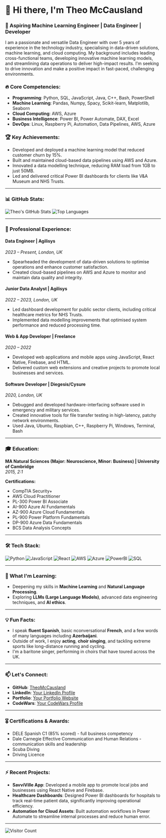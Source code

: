 # 👋 Hi there, I'm Theo McCausland

### 🚀 Aspiring Machine Learning Engineer | Data Engineer | Developer

I am a passionate and versatile Data Engineer with over 5 years of experience in the technology industry, specialising in data-driven solutions, machine learning, and cloud computing. My background includes leading cross-functional teams, developing innovative machine learning models, and streamlining data operations to deliver high-impact results. I'm seeking to drive innovation and make a positive impact in fast-paced, challenging environments.

### 🔥 Core Competencies:
- **Programming**: Python, SQL, JavaScript, Java, C++, Bash, PowerShell
- **Machine Learning**: Pandas, Numpy, Spacy, Scikit-learn, Matplotlib, Seaborn
- **Cloud Computing**: AWS, Azure
- **Business Intelligence**: Power BI, Power Automate, DAX, Excel
- **DevOps**: Linux, Raspberry Pi, Automation, Data Pipelines, AWS, Azure

### 🏆 Key Achievements:
- Developed and deployed a machine learning model that reduced customer churn by 15%.
- Built and maintained cloud-based data pipelines using AWS and Azure.
- Innovated a data modelling technique, reducing RAM load from 1GB to just 50MB.
- Led and delivered critical Power BI dashboards for clients like V&A Museum and NHS Trusts.

---

### 📊 GitHub Stats:
![Theo's GitHub Stats](https://github-readme-stats.vercel.app/api?username=YourUsername&show_icons=true&hide=stars&theme=radical)
![Top Languages](https://github-readme-stats.vercel.app/api/top-langs/?username=YourUsername&layout=compact&theme=radical)

---

### 💼 Professional Experience:

#### **Data Engineer | Agilisys**  
*2023 – Present, London, UK*  
- Spearheaded the development of data-driven solutions to optimise operations and enhance customer satisfaction.
- Created cloud-based pipelines on AWS and Azure to monitor and maintain data quality and integrity.

#### **Junior Data Analyst | Agilisys**  
*2022 – 2023, London, UK*  
- Led dashboard development for public sector clients, including critical healthcare metrics for NHS Trusts.
- Implemented data modelling improvements that optimised system performance and reduced processing time.

#### **Web & App Developer | Freelance**  
*2020 – 2022*  
- Developed web applications and mobile apps using JavaScript, React Native, Firebase, and HTML.
- Delivered custom web extensions and creative projects to promote local businesses and services.

#### **Software Developer | Diegesis/Cysure**  
*2020, London, UK*  
- Debugged and developed hardware-interfacing software used in emergency and military services.
- Created innovative tools for file transfer testing in high-latency, patchy network environments.
- Used Java, Ubuntu, Raspbian, C++, Raspberry Pi, Windows, Terminal, Bash

---

### 🎓 Education:
**MA Natural Sciences (Major: Neuroscience, Minor: Business) | University of Cambridge**  
*2015, 2:1*

**Certifications:**
- CompTIA Security+
- AWS Cloud Practitioner
- PL-300 Power BI Associate
- AI-900 Azure AI Fundamentals
- AZ-900 Azure Cloud Fundamentals
- PL-900 Power Platform Fundamentals
- DP-900 Azure Data Fundamentals
- BCS Data Analysis Concepts

---

### 🛠 Tech Stack:
![Python](https://img.shields.io/badge/Python-3.8-blue) ![JavaScript](https://img.shields.io/badge/JavaScript-ES6%2B-yellow) ![React](https://img.shields.io/badge/React-17-blue) ![AWS](https://img.shields.io/badge/AWS-Cloud-orange) ![Azure](https://img.shields.io/badge/Azure-Cloud-blue) ![PowerBI](https://img.shields.io/badge/Power_BI-Business_Intelligence-yellow) ![SQL](https://img.shields.io/badge/SQL-Relational_DB-blue)

---

### 🌱 What I'm Learning:
- Deepening my skills in **Machine Learning** and **Natural Language Processing**.
- Exploring **LLMs (Large Language Models)**, advanced data engineering techniques, and **AI ethics**.

---

### 💡 Fun Facts:
- I speak **fluent Spanish**, basic nconversational **French**, and a few words of many languages including **Azerbaijani**.
- Outside of work, I enjoy **acting**, **choir singing**, and tackling extreme sports like long-distance running and cycling.
- I'm a baritone singer, performing in choirs that have toured across the UK.

---

### 📫 Let's Connect:
- **GitHub**: [TheoMcCausland](https://github.com/theotheories)
- **LinkedIn**: [Your LinkedIn Profile](https://linkedin.com/in/theo-mccausland)
- **Portfolio**: [Your Portfolio Website](https://dazzling-poincare-62d648.netlify.app/)
- **CodeWars**: [Your CodeWars Profile](https://www.codewars.com/users/theotheories)

---

### 🎖 Certifications & Awards:
- DELE Spanish C1 (85% scored) - full business competency
- Dale Carnegie Effective Communication and Human Relations - communication skills and leadership
- Scuba Diving
- Driving Licence

---

### ⚡ Recent Projects:
- **SavviVille App**: Developed a mobile app to promote local jobs and businesses using React Native and Firebase.
- **Healthcare Dashboards**: Designed Power BI dashboards for hospitals to track real-time patient data, significantly improving operational efficiency.
- **Automation for Cloud Assets**: Built automation workflows in Power Automate to streamline internal processes and reduce human error.

---

![Visitor Count](https://visitor-badge.laobi.icu/badge?page_id=YourUsername.YourUsername)
